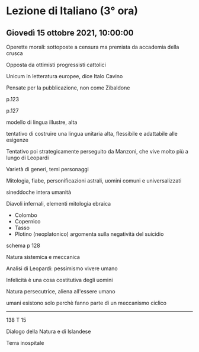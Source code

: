 # Lezione di Italiano (3° ora) 
## Giovedì 15 ottobre 2021, 10:00:00

Operette morali: sottoposte a censura ma premiata da accademia della crusca

Opposta da ottimisti progressisti cattolici

Unicum in letteratura europee, dice Italo Cavino

Pensate per la pubblicazione, non come Zibaldone


p.123


p.127

modello di lingua illustre, alta

tentativo di costruire una lingua unitaria alta, flessibile e adattabile alle esigenze


Tentativo poi strategicamente perseguito da Manzoni, che vive molto più a lungo di Leopardi

Varietà di generi, temi personaggi

Mitologia, fiabe, personificazioni astrali, uomini comuni e universalizzati

sineddoche intera umanità

Diavoli infernali, elementi mitologia ebraica

* Colombo
* Copernico
* Tasso
* Plotino (neoplatonico)
 argomenta sulla negatività del suicidio

schema p 128


Natura sistemica e meccanica


Analisi di Leopardi:
pessimismo vivere umano

Infelicità è una cosa costitutiva degli uomini

Natura persecutrice, aliena all'essere umano

umani esistono solo perchè fanno parte di un meccanismo ciclico 

---
138
T 15

Dialogo della Natura e di Islandese


Terra inospitale


<!--stackedit_data:
eyJoaXN0b3J5IjpbMTQ1MDE2Njc1OV19
-->